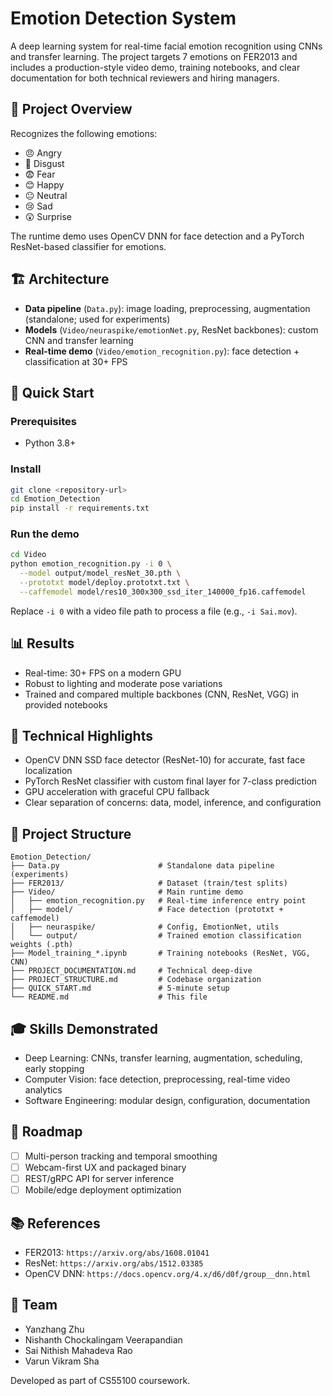 # Emotion Detection System

A deep learning system for real-time facial emotion recognition using CNNs and transfer learning. The project targets 7 emotions on FER2013 and includes a production-style video demo, training notebooks, and clear documentation for both technical reviewers and hiring managers.

## 🎯 Project Overview

Recognizes the following emotions:
- 😠 Angry
- 🤢 Disgust
- 😨 Fear
- 😊 Happy
- 😐 Neutral
- 😢 Sad
- 😲 Surprise

The runtime demo uses OpenCV DNN for face detection and a PyTorch ResNet-based classifier for emotions.

## 🏗️ Architecture

- **Data pipeline** (`Data.py`): image loading, preprocessing, augmentation (standalone; used for experiments)
- **Models** (`Video/neuraspike/emotionNet.py`, ResNet backbones): custom CNN and transfer learning
- **Real-time demo** (`Video/emotion_recognition.py`): face detection + classification at 30+ FPS

## 🚀 Quick Start

### Prerequisites
- Python 3.8+

### Install
```bash
git clone <repository-url>
cd Emotion_Detection
pip install -r requirements.txt
```

### Run the demo
```bash
cd Video
python emotion_recognition.py -i 0 \
  --model output/model_resNet_30.pth \
  --prototxt model/deploy.prototxt.txt \
  --caffemodel model/res10_300x300_ssd_iter_140000_fp16.caffemodel
```
Replace `-i 0` with a video file path to process a file (e.g., `-i Sai.mov`).

## 📊 Results

- Real-time: 30+ FPS on a modern GPU
- Robust to lighting and moderate pose variations
- Trained and compared multiple backbones (CNN, ResNet, VGG) in provided notebooks

## 🔬 Technical Highlights

- OpenCV DNN SSD face detector (ResNet-10) for accurate, fast face localization
- PyTorch ResNet classifier with custom final layer for 7-class prediction
- GPU acceleration with graceful CPU fallback
- Clear separation of concerns: data, model, inference, and configuration

## 📁 Project Structure
```
Emotion_Detection/
├── Data.py                      # Standalone data pipeline (experiments)
├── FER2013/                     # Dataset (train/test splits)
├── Video/                       # Main runtime demo
│   ├── emotion_recognition.py   # Real-time inference entry point
│   ├── model/                   # Face detection (prototxt + caffemodel)
│   ├── neuraspike/              # Config, EmotionNet, utils
│   └── output/                  # Trained emotion classification weights (.pth)
├── Model_training_*.ipynb       # Training notebooks (ResNet, VGG, CNN)
├── PROJECT_DOCUMENTATION.md     # Technical deep-dive
├── PROJECT_STRUCTURE.md         # Codebase organization
├── QUICK_START.md               # 5-minute setup
└── README.md                    # This file
```

## 🎓 Skills Demonstrated

- Deep Learning: CNNs, transfer learning, augmentation, scheduling, early stopping
- Computer Vision: face detection, preprocessing, real-time video analytics
- Software Engineering: modular design, configuration, documentation

## 🔮 Roadmap

- [ ] Multi-person tracking and temporal smoothing
- [ ] Webcam-first UX and packaged binary
- [ ] REST/gRPC API for server inference
- [ ] Mobile/edge deployment optimization

## 📚 References
- FER2013: `https://arxiv.org/abs/1608.01041`
- ResNet: `https://arxiv.org/abs/1512.03385`
- OpenCV DNN: `https://docs.opencv.org/4.x/d6/d0f/group__dnn.html`

## 👥 Team
- Yanzhang Zhu
- Nishanth Chockalingam Veerapandian
- Sai Nithish Mahadeva Rao
- Varun Vikram Sha

Developed as part of CS55100 coursework.
